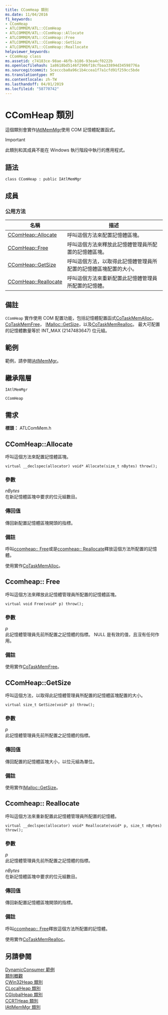 ```yaml
---
title: CComHeap 類別
ms.date: 11/04/2016
f1_keywords:
- CComHeap
- ATLCOMMEM/ATL::CComHeap
- ATLCOMMEM/ATL::CComHeap::Allocate
- ATLCOMMEM/ATL::CComHeap::Free
- ATLCOMMEM/ATL::CComHeap::GetSize
- ATLCOMMEM/ATL::CComHeap::Reallocate
helpviewer_keywords:
- CComHeap class
ms.assetid: c74183ce-98ae-46fb-b186-93ea4cf0222b
ms.openlocfilehash: 1a8618bd5146f2906f18cfbaa33894d34598776a
ms.sourcegitcommit: 5cecccba0a96c1b4ccea1f7a1cfd91f259cc5bde
ms.translationtype: MT
ms.contentlocale: zh-TW
ms.lasthandoff: 04/01/2019
ms.locfileid: "58770742"
---
```

# <a name="ccomheap-class"></a>CComHeap 類別

這個類別會實作[IAtlMemMgr](../../atl/reference/iatlmemmgr-class.md)使用 COM 記憶體配置函式。

> [!IMPORTANT]
>  此類別和其成員不能在 Windows 執行階段中執行的應用程式。

## <a name="syntax"></a>語法

```
class CComHeap : public IAtlMemMgr
```

## <a name="members"></a>成員

### <a name="public-methods"></a>公用方法

|名稱|描述|
|----------|-----------------|
|[CComHeap::Allocate](#allocate)|呼叫這個方法來配置記憶體區塊。|
|[CComHeap::Free](#free)|呼叫這個方法來釋放此記憶體管理員所配置的記憶體區塊。|
|[CComHeap::GetSize](#getsize)|呼叫這個方法，以取得此記憶體管理員所配置的記憶體區塊配置的大小。|
|[CComHeap::Reallocate](#reallocate)|呼叫這個方法來重新配置此記憶體管理員所配置的記憶體。|

## <a name="remarks"></a>備註

`CComHeap` 實作使用 COM 配置功能，包括記憶體配置函式[CoTaskMemAlloc](/windows/desktop/api/combaseapi/nf-combaseapi-cotaskmemalloc)， [CoTaskMemFree](/windows/desktop/api/combaseapi/nf-combaseapi-cotaskmemfree)， [IMalloc::GetSize](/windows/desktop/api/objidlbase/nf-objidlbase-imalloc-getsize)，以及[CoTaskMemRealloc](/windows/desktop/api/combaseapi/nf-combaseapi-cotaskmemrealloc)。 最大可配置的記憶體數量等於 INT_MAX (2147483647) 位元組。

## <a name="example"></a>範例

範例，請參閱[IAtlMemMgr](../../atl/reference/iatlmemmgr-class.md)。

## <a name="inheritance-hierarchy"></a>繼承階層

`IAtlMemMgr`

`CComHeap`

## <a name="requirements"></a>需求

**標頭：** ATLComMem.h

##  <a name="allocate"></a>  CComHeap::Allocate

呼叫這個方法來配置記憶體區塊。

```
virtual __declspec(allocator) void* Allocate(size_t nBytes) throw();
```

### <a name="parameters"></a>參數

*nBytes*<br/>
在新記憶體區塊中要求的位元組數目。

### <a name="return-value"></a>傳回值

傳回新配置記憶體區塊開頭的指標。

### <a name="remarks"></a>備註

呼叫[ccomheap:: Free](#free)或是[ccomheap:: Reallocate](#reallocate)釋放這個方法所配置的記憶體。

使用實作[CoTaskMemAlloc](/windows/desktop/api/combaseapi/nf-combaseapi-cotaskmemalloc)。

##  <a name="free"></a>  Ccomheap:: Free

呼叫這個方法來釋放此記憶體管理員所配置的記憶體區塊。

```
virtual void Free(void* p) throw();
```

### <a name="parameters"></a>參數

*p*<br/>
此記憶體管理員先前所配置之記憶體的指標。 NULL 是有效的值，且沒有任何作用。

### <a name="remarks"></a>備註

使用實作[CoTaskMemFree](/windows/desktop/api/combaseapi/nf-combaseapi-cotaskmemfree)。

##  <a name="getsize"></a>  CComHeap::GetSize

呼叫這個方法，以取得此記憶體管理員所配置的記憶體區塊配置的大小。

```
virtual size_t GetSize(void* p) throw();
```

### <a name="parameters"></a>參數

*p*<br/>
此記憶體管理員先前所配置之記憶體的指標。

### <a name="return-value"></a>傳回值

傳回配置的記憶體區塊大小，以位元組為單位。

### <a name="remarks"></a>備註

使用實作[IMalloc::GetSize](/windows/desktop/api/objidlbase/nf-objidlbase-imalloc-getsize)。

##  <a name="reallocate"></a>  Ccomheap:: Reallocate

呼叫這個方法來重新配置此記憶體管理員所配置的記憶體。

```
virtual __declspec(allocator) void* Reallocate(void* p, size_t nBytes) throw();
```

### <a name="parameters"></a>參數

*p*<br/>
此記憶體管理員先前所配置之記憶體的指標。

*nBytes*<br/>
在新記憶體區塊中要求的位元組數目。

### <a name="return-value"></a>傳回值

傳回新配置記憶體區塊開頭的指標。

### <a name="remarks"></a>備註

呼叫[ccomheap:: Free](#free)釋放這個方法所配置的記憶體。

使用實作[CoTaskMemRealloc](/windows/desktop/api/combaseapi/nf-combaseapi-cotaskmemrealloc)。

## <a name="see-also"></a>另請參閱

[DynamicConsumer 範例](../../overview/visual-cpp-samples.md)<br/>
[類別概觀](../../atl/atl-class-overview.md)<br/>
[CWin32Heap 類別](../../atl/reference/cwin32heap-class.md)<br/>
[CLocalHeap 類別](../../atl/reference/clocalheap-class.md)<br/>
[CGlobalHeap 類別](../../atl/reference/cglobalheap-class.md)<br/>
[CCRTHeap 類別](../../atl/reference/ccrtheap-class.md)<br/>
[IAtlMemMgr 類別](../../atl/reference/iatlmemmgr-class.md)
